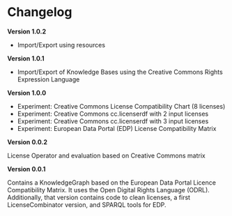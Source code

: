 # Changelog

**Version 1.0.2**

- Import/Export using resources

**Version 1.0.1**

- Import/Export of Knowledge Bases using the Creative Commons Rights Expression Language

**Version 1.0.0**

- Experiment: Creative Commons License Compatibility Chart (8 licenses)
- Experiment: Creative Commons cc.licenserdf with 2 input licenses
- Experiment: Creative Commons cc.licenserdf with 3 input licenses
- Experiment: European Data Portal (EDP) License Compatibility Matrix

**Version 0.0.2**

License Operator and evaluation based on Creative Commons matrix

**Version 0.0.1**

Contains a KnowledgeGraph based on the European Data Portal Licence Compatibility Matrix. It uses the Open Digital Rights Language (ODRL). Additionally, that version contains code to clean licenses, a first LicenseCombinator version, and SPARQL tools for EDP.